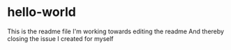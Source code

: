 # hello-world
This is the readme file
I'm working towards editing the readme
And thereby closing the issue I created for myself

